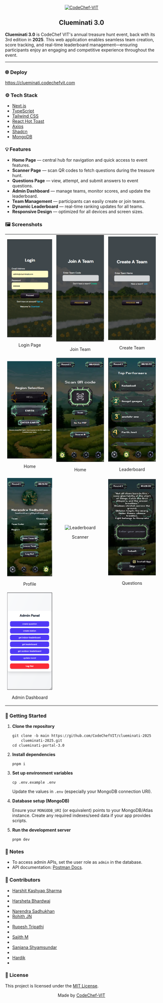 <p align="center">
  <a href="https://www.codechefvit.com" target="_blank" rel="noreferrer">
    <img src="https://i.ibb.co/4J9LXxS/cclogo.png" width="160" alt="CodeChef-VIT" />
  </a>
</p>

<h2 align="center">Clueminati 3.0</h2>

<p>
  <strong>Clueminati 3.0</strong> is CodeChef VIT's annual treasure hunt event, back with its 3rd edition in <strong>2025</strong>.
  This web application enables seamless team creation, score tracking, and real-time leaderboard management—ensuring participants enjoy an engaging and competitive experience throughout the event.
</p>

<hr/>

<h3>🌐 Deploy</h3>
<p>
  <a href="https://clueminati.codechefvit.com" target="_blank" rel="noreferrer">
    https://clueminati.codechefvit.com
  </a>
</p>

<h3>⚙️ Tech Stack</h3>
<ul>
  <li><a href="https://nextjs.org" target="_blank" rel="noreferrer">Next.js</a></li>
  <li><a href="https://www.typescriptlang.org" target="_blank" rel="noreferrer">TypeScript</a></li>
  <li><a href="https://tailwindcss.com" target="_blank" rel="noreferrer">Tailwind CSS</a></li>
  <li><a href="https://react-hot-toast.com" target="_blank" rel="noreferrer">React Hot Toast</a></li>
  <li><a href="https://axios-http.com" target="_blank" rel="noreferrer">Axios</a></li>
  <li><a href="https://ui.shadcn.com" target="_blank" rel="noreferrer">Shadcn</a></li>
  <li><a href="https://www.mongodb.com" target="_blank" rel="noreferrer">MongoDB</a></li>
</ul>

<h3>💡 Features</h3>
<ul>
  <li><strong>Home Page</strong> — central hub for navigation and quick access to event features.</li>
  <li><strong>Scanner Page</strong> — scan QR codes to fetch questions during the treasure hunt.</li>
  <li><strong>Questions Page</strong> — view, attempt, and submit answers to event questions.</li>
  <li><strong>Admin Dashboard</strong> — manage teams, monitor scores, and update the leaderboard.</li>
  <li><strong>Team Management</strong> — participants can easily create or join teams.</li>
  <li><strong>Dynamic Leaderboard</strong> — real-time ranking updates for all teams.</li>
  <li><strong>Responsive Design</strong> — optimized for all devices and screen sizes.</li>
</ul>

<h3>🖼 Screenshots</h3>
<table>
  <tr>
    <td align="center">
      <img src="public/ss/login-page.png" alt="Login" width="300" />
      <br/><p>Login Page</p>
    </td>
    <td align="center">
      <img src="public/ss/join-team.png" alt="Join Team" width="300" />
      <br/><p>Join Team</p>
    </td>
    <td align="center">
      <img src="public/ss/create-team.png" alt="Create Team" width="300" />
      <br/><p>Create Team</p>
    </td>
  </tr>
  <tr>
    <td align="center">
      <img src="public/ss/region-selection.png" alt="Home" width="300" />
      <br/><p>Home</p>
    </td>
   <td align="center">
      <img src="public/ss/home-page.png" alt="Home" width="300" />
      <br/><p>Home</p>
    </td>
    <td align="center">
      <img src="public/ss/leaderboards-page.png" alt="Leaderboard" width="300" />
      <br/><p>Leaderboard</p>
    </td>
  </tr>
  <tr>
    <td align="center">
      <img src="public/ss/profile-page.png" alt="Profile" width="300" />
      <br/><p>Profile</p>
    </td>
    <td align="center">
      <img src="public/ss/scannner-page.jpeg" alt="Leaderboard" width="300" />
      <br/><p>Scanner</p>
    </td>
    <td align="center">
      <img src="public/ss/question-page.jpeg" alt="Profile" width="300" />
      <br/><p>Questions</p>
    </td>
  </tr>
  <tr>
    <td align="center">
      <img src="public/ss/admin-page.png" alt="Admin Dashboard" width="300" />
      <br/><p>Admin Dashboard</p>
    </td>
  </tr>
</table>

<h3>🏁 Getting Started</h3>

<ol>
  <li>
    <p><strong>Clone the repository</strong></p>
    <pre><code>git clone -b main https://github.com/CodeChefVIT/clueminati-2025
    clueminati-2025.git
cd clueminati-portal-3.0</code></pre>
  </li>

  <li>
    <p><strong>Install dependencies</strong></p>
    <pre><code>pnpm i</code></pre>
  </li>

  <li>
    <p><strong>Set up environment variables</strong></p>
    <pre><code>cp .env.example .env</code></pre>
    <p>Update the values in <code>.env</code> (especially your MongoDB connection URI).</p>
  </li>

  <li>
    <p><strong>Database setup (MongoDB)</strong></p>
    <p>Ensure your <code>MONGODB_URI</code> (or equivalent) points to your MongoDB/Atlas instance. Create any required indexes/seed data if your app provides scripts.</p>
    <!-- If you have scripts, uncomment and customize:
    <pre><code>pnpm db:seed
pnpm db:index</code></pre>
    -->
  </li>

  <li>
    <p><strong>Run the development server</strong></p>
    <pre><code>pnpm dev</code></pre>
  </li>
</ol>

<h3>📝 Notes</h3>
<ul>
  <li>To access admin APIs, set the user role as <code>admin</code> in the database.</li>
  <li>API documentation: <a href="https://documenter.getpostman.com/view/25706513/2sAXqp83bu" target="_blank" rel="noreferrer">Postman Docs</a>.</li>
</ul>

<h3>🚀 Contributors</h3>
<ul>
  <li><a href="https://github.com/kashyap-harshit" target="_blank" rel="noreferrer">Harshit Kashyap Sharma</a><li>
  <li><a href="https://github.com/harsheta-6" target="_blank" rel="noreferrer">Harsheta Bhardwaj</a><li>
  <li><a href="https://github.com/naren06-afk" target="_blank" rel="noreferrer">Narendra Sadhukhan<a>
  <li><a href="https://github.com/Rohith-JN" target="_blank" rel="noreferrer">Rohith JN</a><li>
  <li><a href="https://github.com/rupeshhh007" target="_blank" rel="noreferrer">Rupesh Tripathi</a><li>
  <li><a href="https://github.com/Sajith-13" target="_blank" rel="noreferrer">Sajith M</a><li>
  <li><a href="https://github.com/Skywalker-organa" target="_blank" rel="noreferrer">Sanjana Shyamsundar</a><li>
  <li><a href="https://github.com/sofaspawn" target="_blank" rel="noreferrer">Hardik</a><li>
</ul>

<h3>📜 License</h3>
<p>This project is licensed under the <a href="http://badges.mit-license.org" target="_blank" rel="noreferrer">MIT License</a>.</p>

<p align="center">
  Made by <a href="https://www.codechefvit.com" target="_blank" rel="noreferrer">CodeChef-VIT</a>
</p>
